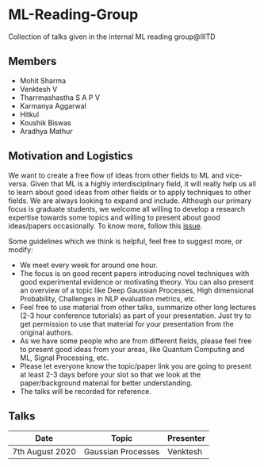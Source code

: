 # ML-Reading-Group
Collection of talks given in the internal ML reading group@IIITD


## Members

- Mohit Sharma
- Venktesh V
- Tharrmashastha S A P V
- Karmanya Aggarwal
- Hitkul
- Koushik Biswas
- Aradhya Mathur

## Motivation and Logistics

We want to create a free flow of ideas from other fields to ML and vice-versa. Given that ML is a highly interdisciplinary field, it will really help us all to learn about good ideas from other fields or to apply techniques to other fields. 
We are always looking to expand and include. Although our primary focus is graduate students, we welcome all willing to develop a research expertise towards some topics and willing to present about good ideas/papers occasionally. To know more, follow this [issue](https://github.com/mohitsharma29/ML-Reading-Group/issues/1).

Some guidelines which we think is helpful, feel free to suggest more, or modify:
- We meet every week for around one hour.
- The focus is on good recent papers introducing novel techniques with good experimental evidence or motivating theory. You can also present an overview of a topic like Deep Gaussian Processes, High dimensional Probability, Challenges in NLP evaluation metrics, etc.
- Feel free to use material from other talks, summarize other long lectures (2-3 hour conference tutorials) as part of your presentation. Just try to get permission to use that material for your presentation from the original authors.
- As we have some people who are from different fields, please feel free to present good ideas from your areas, like Quantum Computing and ML, Signal Processing, etc.
- Please let everyone know the topic/paper link you are going to present at least 2-3 days before your slot so that we look at the paper/background material for
better understanding.
- The talks will be recorded for reference.

## Talks

| Date  | Topic | Presenter  |
| ------------- | ------------- | ------------- |
| 7th August 2020 | Gaussian Processes | Venktesh |
